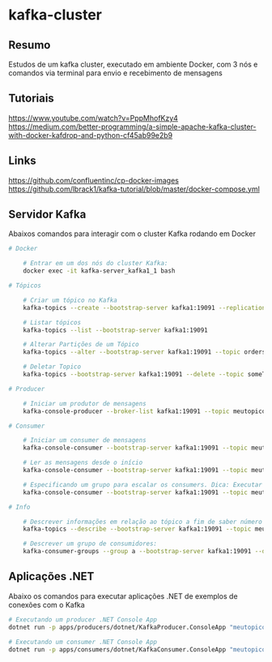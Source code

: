 # kafka-cluster

## Resumo

Estudos de um kafka cluster, executado em ambiente Docker, com 3 nós e comandos via terminal para envio e recebimento de mensagens

## Tutoriais

https://www.youtube.com/watch?v=PppMhofKzy4
https://medium.com/better-programming/a-simple-apache-kafka-cluster-with-docker-kafdrop-and-python-cf45ab99e2b9

## Links

https://github.com/confluentinc/cp-docker-images
https://github.com/lbrack1/kafka-tutorial/blob/master/docker-compose.yml

## Servidor Kafka

Abaixos comandos para interagir com o cluster Kafka rodando em Docker

```bash
# Docker

    # Entrar em um dos nós do cluster Kafka:
    docker exec -it kafka-server_kafka1_1 bash

# Tópicos

    # Criar um tópico no Kafka
    kafka-topics --create --bootstrap-server kafka1:19091 --replication-factor 3 --partitions 3 --topic meutopico

    # Listar tópicos
    kafka-topics --list --bootstrap-server kafka1:19091

    # Alterar Partições de um Tópico
    kafka-topics --alter --bootstrap-server kafka1:19091 --topic orders-order-created --partitions 10

    # Deletar Topico
    kafka-topics --bootstrap-server kafka1:19091 --delete --topic someTopic

# Producer

    # Iniciar um produtor de mensagens
    kafka-console-producer --broker-list kafka1:19091 --topic meutopico

# Consumer

    # Iniciar um consumer de mensagens
    kafka-console-consumer --bootstrap-server kafka1:19091 --topic meutopico

    # Ler as mensagens desde o início
    kafka-console-consumer --bootstrap-server kafka1:19091 --topic meutopico --from-beginning

    # Especificando um grupo para escalar os consumers. Dica: Executar em pelo menos uns 3 consumers para testar a escalabilidade.
    kafka-console-consumer --bootstrap-server kafka1:19091 --topic meutopico --group a

# Info

    # Descrever informações em relação ao tópico a fim de saber número de réplicas e partições:
    kafka-topics --describe --bootstrap-server kafka1:19091 --topic meutopico

    # Descrever um grupo de consumidores:
    kafka-consumer-groups --group a --bootstrap-server kafka1:19091 --describe
```

## Aplicações .NET

Abaixo os comandos para executar aplicações .NET de exemplos de conexões com o Kafka

```bash
# Executando um producer .NET Console App
dotnet run -p apps/producers/dotnet/KafkaProducer.ConsoleApp "meutopico"

# Executando um consumer .NET Console App
dotnet run -p apps/consumers/dotnet/KafkaConsumer.ConsoleApp "meutopico" "grupo-a"
```
